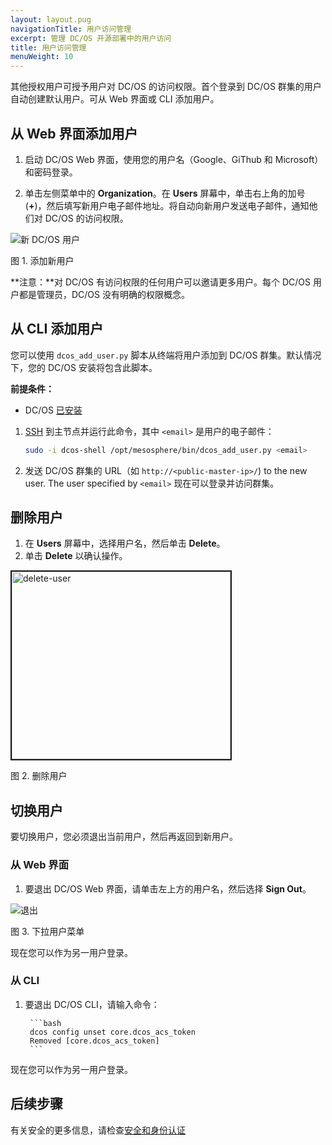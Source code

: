```yaml
---
layout: layout.pug
navigationTitle: 用户访问管理
excerpt: 管理 DC/OS 开源部署中的用户访问
title: 用户访问管理
menuWeight: 10
---
```

<!-- The source repository for this topic is https://github.com/dcos/dcos-docs-site -->


其他授权用户可授予用户对 DC/OS 的访问权限。首个登录到 DC/OS 群集的用户自动创建默认用户。可从 Web 界面或 CLI 添加用户。

## 从 Web 界面添加用户

1. 启动 DC/OS Web 界面，使用您的用户名（Google、GiThub 和 Microsoft）和密码登录。

2. 单击左侧菜单中的 **Organization**。在 **Users** 屏幕中，单击右上角的加号 (**+**)，然后填写新用户电子邮件地址。将自动向新用户发送电子邮件，通知他们对 DC/OS 的访问权限。

![新 DC/OS 用户](/1.11/img/1-11-add-user-to-cluster.png)

图 1. 添加新用户

**注意：**对 DC/OS 有访问权限的任何用户可以邀请更多用户。每个 DC/OS 用户都是管理员，DC/OS 没有明确的权限概念。

## 从 CLI 添加用户
您可以使用 `dcos_add_user.py` 脚本从终端将用户添加到 DC/OS 群集。默认情况下，您的 DC/OS 安装将包含此脚本。

**前提条件：**

- DC/OS [已安装](/1.11/installing/)

1. [SSH](/1.11/administering-clusters/sshcluster/) 到主节点并运行此命令，其中 `<email>` 是用户的电子邮件：

    ```bash
    sudo -i dcos-shell /opt/mesosphere/bin/dcos_add_user.py <email>
    ```

1. 发送 DC/OS 群集的 URL（如 `http://<public-master-ip>/`) to the new user. The user specified by `<email>` 现在可以登录并访问群集。

## 删除用户
1. 在 **Users** 屏幕中，选择用户名，然后单击 **Delete**。
2. 单击 **Delete** 以确认操作。

<img src="/1.11/img/1-11-delete-user.png" alt="delete-user" width="350" height="300" border="2">

 图 2. 删除用户

## 切换用户 

要切换用户，您必须退出当前用户，然后再返回到新用户。

### 从 Web 界面

1. 要退出 DC/OS Web 界面，请单击左上方的用户名，然后选择 **Sign Out**。

 ![退出](/1.11/img/1-11-user-drop-down-menu.png)

 图 3. 下拉用户菜单

现在您可以作为另一用户登录。

### 从 CLI

1. 要退出 DC/OS CLI，请输入命令：

        ```bash
        dcos config unset core.dcos_acs_token
        Removed [core.dcos_acs_token]
        ```

现在您可以作为另一用户登录。

## 后续步骤

有关安全的更多信息，请检查[安全和身份认证](/1.11/security/oss/)
